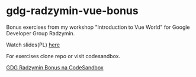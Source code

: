 # gdg-radzymin-vue-bonus

Bonus exercises from my workshop "Introduction to Vue World" for Google Developer Group Radzymin.

Watch slides(PL) [here](http://bit.ly/gdgr10-slides)

For exercises clone repo or visit codesandbox.

[GDG Radzymin Bonus na CodeSandbox](https://codesandbox.io/s/github/piotrgajcy/gdg-radzymin-vue-bonus)

